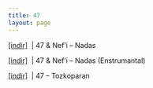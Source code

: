```yaml
---
title: 47
layout: page
---
```

<a href="https://cloud.mail.ru/public/d69b0d1373d8/47%20%26%20Nef%27i%20-%20Nadas" target="_blank">[indir]</a>   |   47 & Nef&#8217;i &#8211; Nadas

<a href="https://cloud.mail.ru/public/16f8acbb2145/47%20%26%20Nef%27i%20-%20Nadas%20%5BInstrumentals%5D%20%5BProduced%20by%20Zet%20%27M.%C4%B0.K%27%5D" target="_blank">[indir]</a>   |   47 & Nef&#8217;i &#8211; Nadas (Enstrumantal)

<a href="https://cloud.mail.ru/public/4178c0702300/47%20-%20Tozkoparan" target="_blank">[indir]</a>   |   47 &#8211; Tozkoparan